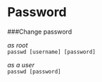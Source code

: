 # Password

###Change password  

*as root*  
`passwd [username] [password]`  

*as a user*  
`passwd [password]`
